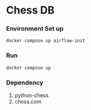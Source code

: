 # Chess DB

### Environment Set up

```
docker compose up airflow-init
```

### Run

```
docker compose up
```

### Dependency

1. python-chess
2. chess.com
